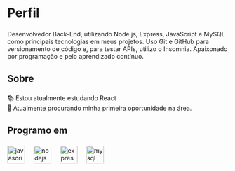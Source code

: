 <h1 align="left">Perfil</h1>

###

<p align="left">Desenvolvedor Back-End, utilizando Node.js, Express, JavaScript e MySQL como principais tecnologias em meus projetos. Uso Git e GitHub para versionamento de código e, para testar APIs, utilizo o Insomnia. Apaixonado por programação e pelo aprendizado contínuo.</p>

###

<h2 align="left">Sobre</h2>

###

<p align="left">📚 Estou atualmente estudando React <br>🎯  Atualmente procurando minha primeira oportunidade na área.</p>

###

<h2 align="left">Programo em</h2>

###

<div align="left">
  <img src="https://cdn.jsdelivr.net/gh/devicons/devicon/icons/javascript/javascript-original.svg" height="40" alt="javascript logo"  />
  <img width="12" />
  <img src="https://cdn.jsdelivr.net/gh/devicons/devicon/icons/nodejs/nodejs-original.svg" height="40" alt="nodejs logo"  />
  <img width="12" />
  <img src="https://cdn.jsdelivr.net/gh/devicons/devicon/icons/express/express-original.svg" height="40" alt="express logo"  />
  <img width="12" />
  <img src="https://cdn.jsdelivr.net/gh/devicons/devicon/icons/mysql/mysql-original.svg" height="40" alt="mysql logo"  />
</div>

###

